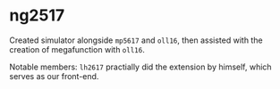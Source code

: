 # ng2517

Created simulator alongside `mp5617` and `oll16`, then assisted with the creation of megafunction with `oll16`. 

Notable members:
`lh2617` practially did the extension by himself, which serves as our front-end. 